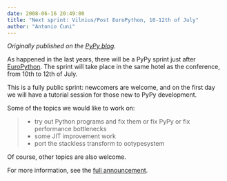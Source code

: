```yaml
---
date: 2008-06-16 20:49:00
title: "Next sprint: Vilnius/Post EuroPython, 10-12th of July"
author: "Antonio Cuni"
---
```


_Originally published on the [PyPy blog](https://pypy.org/posts/2008/06/next-sprint-vilniuspost-europython-10-3844544842675903586.html)._

<html><body><p>As happened in the last years, there will be a PyPy sprint just after
<a class="reference" href="https://www.europython.org/">EuroPython</a>.  The sprint will take place in the same hotel as the
conference, from 10th to 12th of July.</p>
<p>This is a fully public sprint: newcomers are welcome, and on the first
day we will have a tutorial session for those new to PyPy development.</p>
<p>Some of the topics we would like to work on:</p>
<blockquote>
<ul class="simple">
<li>try out Python programs and fix them or fix PyPy or fix performance bottlenecks</li>
<li>some JIT improvement work</li>
<li>port the stackless transform to ootypesystem</li>
</ul>
</blockquote>
<p>Of course, other topics are also welcome.</p>
<p>For more information, see the <a class="reference" href="https://codespeak.net/pypy/extradoc/sprintinfo/post-ep2008/announcement.html">full announcement</a>.</p></body></html>